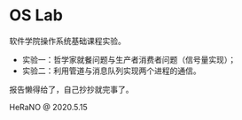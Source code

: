 # OS Lab

软件学院操作系统基础课程实验。

- 实验一：哲学家就餐问题与生产者消费者问题（信号量实现）；
- 实验二：利用管道与消息队列实现两个进程的通信。

报告懒得给了，自己抄抄就完事了。

HeRaNO @ 2020.5.15
